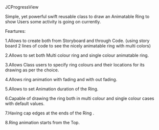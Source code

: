 JCProgressView

Simple, yet powerful swift reusable class to draw an Animatable Ring to
show Users some activity is going on currently.

Feartures:

1.Allows to create both from Storyboard and through Code. (using story board 2 lines of code to see the nicely animatable ring with multi colors)

2.Allows to set both Multi colour ring and single colour animatable ring.

3.Allows Class users to specify ring colours and their locations for its drawing as per the choice.

4.Allows ring animation with fading and with out fading. 

5.Allows to set Animation duration of the Ring.

6.Capable of drawing the ring both in multi colour and single colour cases with default values.

7.Having cap edges at the ends of the Ring .

8.Ring animation starts from the Top.



